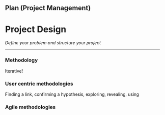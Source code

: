## Plan (Project Management)

# Project Design 

_Define your problem and structure your project_

____

### Methodology
Iterative!
### User centric methodologies

Finding a link, confirming a hypothesis, exploring, revealing, using

### Agile methodologies

